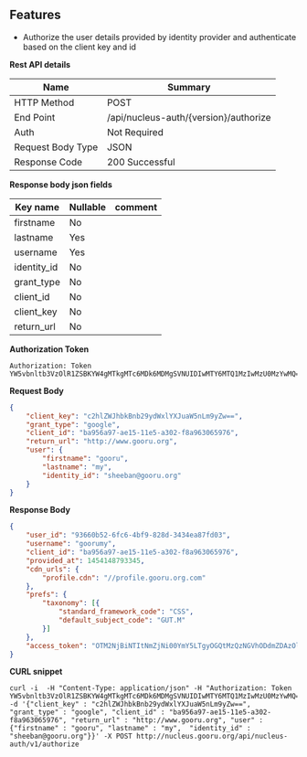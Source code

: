 Features
---------

- Authorize the user details provided by identity provider and authenticate based on the client key and id

**Rest API details**

| Name | Summary |
|------------------------|--------|
| HTTP Method | POST |
| End Point | /api/nucleus-auth/{version}/authorize |
| Auth | Not Required |
| Request Body Type | JSON |
| Response Code | 200 Successful |

**Response body json fields**

| Key name        | Nullable | comment                            |
|---------------  |----------|------------------------------------|
| firstname       | No       |                                    |
| lastname        | Yes      |                                    |
| username        | Yes      |                                    |
| identity_id     | No       |                                    |
| grant_type      | No       |                                    |
| client_id       | No       |                                    |
| client_key      | No       |                                    |
| return_url      | No       |                                    |


**Authorization Token**

```
Authorization: Token YW5vbnltb3VzOlR1ZSBKYW4gMTkgMTc6MDk6MDMgSVNUIDIwMTY6MTQ1MzIwMzU0MzYwMQ==
```
**Request Body**

```json
{
    "client_key": "c2hlZWJhbkBnb29ydWxlYXJuaW5nLm9yZw==",
    "grant_type": "google",
    "client_id": "ba956a97-ae15-11e5-a302-f8a963065976",
    "return_url": "http://www.gooru.org",
    "user": {
        "firstname": "gooru",
        "lastname": "my",
        "identity_id": "sheeban@gooru.org"
    }
}
```

**Response Body**

```json
{
    "user_id": "93660b52-6fc6-4bf9-828d-3434ea87fd03",
    "username": "goorumy",
    "client_id": "ba956a97-ae15-11e5-a302-f8a963065976",
    "provided_at": 1454148793345,
    "cdn_urls": {
        "profile.cdn": "//profile.gooru.org.com"
    },
    "prefs": {
        "taxonomy": [{
            "standard_framework_code": "CSS",
            "default_subject_code": "GUT.M"
        }]
    },
    "access_token": "OTM2NjBiNTItNmZjNi00YmY5LTgyOGQtMzQzNGVhODdmZDAzOlNhdCBKYW4gMzAgMTU6NDM6MTMgSVNUIDIwMTY6MTQ1NDE0ODc5MzM0Ng=="
}
```

**CURL snippet**

```posh
curl -i  -H "Content-Type: application/json" -H "Authorization: Token YW5vbnltb3VzOlR1ZSBKYW4gMTkgMTc6MDk6MDMgSVNUIDIwMTY6MTQ1MzIwMzU0MzYwMQ==" -d '{"client_key" : "c2hlZWJhbkBnb29ydWxlYXJuaW5nLm9yZw==", "grant_type" : "google", "client_id" : "ba956a97-ae15-11e5-a302-f8a963065976", "return_url" : "http://www.gooru.org", "user" : {"firstname" : "gooru", "lastname" : "my",  "identity_id" : "sheeban@gooru.org"}}' -X POST http://nucleus.gooru.org/api/nucleus-auth/v1/authorize
```
